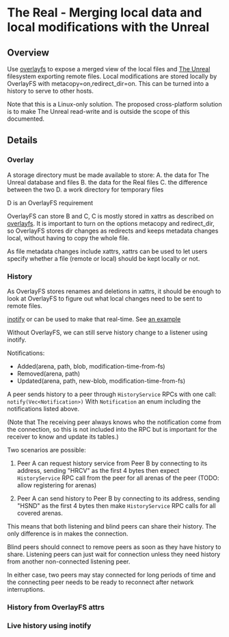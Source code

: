 # The Real - Merging local data and local modifications with the Unreal


## Overview

Use [overlayfs](https://docs.kernel.org/filesystems/overlayfs.html) to
expose a merged view of the local files and [The Unreal](unreal.md)
filesystem exporting remote files. Local modifications are stored
locally by OverlayFS with metacopy=on,redirect_dir=on. This can be
turned into a history to serve to other hosts.

Note that this is a Linux-only solution. The proposed cross-platform
solution is to make The Unreal read-write and is outside
the scope of this documented.

## Details

### Overlay

A storage directory must be made available to store:
 A. the data for The Unreal database and files
 B. the data for the Real files
 C. the difference between the two
 D. a work directory for temporary files

D is an OverlayFS requirement

OverlayFS can store B and C, C is mostly stored in xattrs as described
on [overlayfs](https://docs.kernel.org/filesystems/overlayfs.html). It
is important to turn on the options metacopy and redirect_dir, so
OverlayFS stores dir changes as redirects and keeps metadata changes
local, without having to copy the whole file.

As file metadata changes include xattrs, xattrs can be used to let
users specify whether a file (remote or local) should be kept locally
or not.

### History

As OverlayFS stores renames and deletions in xattrs, it should be
enough to look at OverlayFS to figure out what local changes need to
be sent to remote files.

[inotify](https://man7.org/linux/man-pages/man7/inotify.7.html) or can
be used to make that real-time. See [an
example](https://github.com/hannobraun/inotify-rs/blob/main/examples/stream.rs)

Without OverlayFS, we can still serve history change to a listener
using inotify.

Notifications:

* Added(arena, path, blob, modification-time-from-fs)
* Removed(arena, path)
* Updated(arena, path, new-blob, modification-time-from-fs)

A peer sends history to a peer through `HistoryService` RPCs with one
call: `notify(Vec<Notification>)` With `Notification` an enum
including the notifications listed above.

(Note that The receiving peer always knows who the notification come
from the connection, so this is not included into the RPC but is
important for the receiver to know and update its tables.)

Two scenarios are possible:

1. Peer A can request history service from Peer B by connecting to its
address, sending "HRCV" as the first 4 bytes then expect
`HistoryService` RPC call from the peer for all arenas of the peer
(TODO: allow registering for arenas)

2. Peer A can send history to Peer B by connecting to its address,
sending "HSND" as the first 4 bytes then make `HistoryService` RPC
calls for all covered arenas.

This means that both listening and blind peers can share their
history. The only difference is in makes the connection.

Blind peers should connect to remove peers as soon as they have
history to share. Listening peers can just wait for connection unless
they need history from another non-connected listening peer.

In either case, two peers may stay connected for long periods of time
and the connecting peer needs to be ready to reconnect after network
interruptions.

### History from OverlayFS attrs

### Live history using inotify


